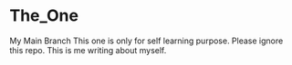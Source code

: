 # The_One
My Main Branch
This one is only for self learning purpose. Please ignore this repo.
This is me writing about myself.
